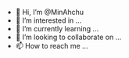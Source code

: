 - 👋 Hi, I’m @MinAhchu
- 👀 I’m interested in ...
- 🌱 I’m currently learning ...
- 💞️ I’m looking to collaborate on ...
- 📫 How to reach me ...

<!---
MinAhchu/MinAhchu is a ✨ special ✨ repository because its `README.md` (this file) appears on your GitHub profile.
You can click the Preview link to take a look at your changes.
--->
